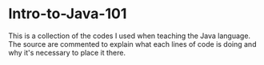 # Intro-to-Java-101
This is a collection of the codes I used when teaching the Java language. The source are commented to explain what each lines  of code is doing and why it's necessary to place it there.
